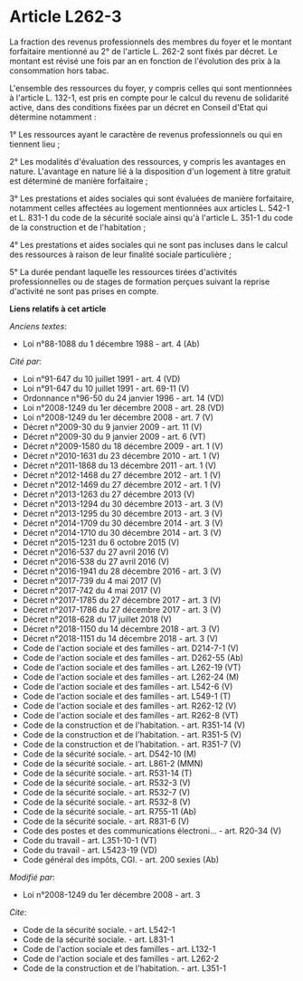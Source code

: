 # Article L262-3

La fraction des revenus professionnels des membres du foyer et le montant forfaitaire mentionné au 2° de l'article L. 262-2
sont fixés par décret. Le montant est révisé une fois par an en fonction de l'évolution des prix à la consommation hors
tabac.

L'ensemble des ressources du foyer, y compris celles qui sont mentionnées à l'article L. 132-1, est pris en compte pour le
calcul du revenu de solidarité active, dans des conditions fixées par un décret en Conseil d'Etat qui détermine notamment : 

1° Les ressources ayant le caractère de revenus professionnels ou qui en tiennent lieu ; 

2° Les modalités d'évaluation des ressources, y compris les avantages en nature. L'avantage en nature lié à la disposition
d'un logement à titre gratuit est déterminé de manière forfaitaire ; 

3° Les prestations et aides sociales qui sont évaluées de manière forfaitaire, notamment celles affectées au logement
mentionnées aux articles L. 542-1 et L. 831-1 du code de la sécurité sociale ainsi qu'à l'article L. 351-1 du code de la
construction et de l'habitation ; 

4° Les prestations et aides sociales qui ne sont pas incluses dans le calcul des ressources à raison de leur finalité sociale
particulière ; 

5° La durée pendant laquelle les ressources tirées d'activités professionnelles ou de stages de formation perçues suivant la
reprise d'activité ne sont pas prises en compte.

**Liens relatifs à cet article**

_Anciens textes_:

  - Loi n°88-1088 du 1 décembre 1988 - art. 4 (Ab)

_Cité par_:

  - Loi n°91-647 du 10 juillet 1991 - art. 4 (VD)
  - Loi n°91-647 du 10 juillet 1991 - art. 69-11 (V)
  - Ordonnance n°96-50 du 24 janvier 1996 - art. 14 (VD)
  - Loi n°2008-1249 du 1er décembre 2008 - art. 28 (VD)
  - Loi n°2008-1249 du 1er décembre 2008 - art. 7 (V)
  - Décret n°2009-30 du 9 janvier 2009 - art. 11 (V)
  - Décret n°2009-30 du 9 janvier 2009 - art. 6 (VT)
  - Décret n°2009-1580 du 18 décembre 2009 - art. 1 (V)
  - Décret n°2010-1631 du 23 décembre 2010 - art. 1 (V)
  - Décret n°2011-1868 du 13 décembre 2011 - art. 1 (V)
  - Décret n°2012-1468 du 27 décembre 2012 - art. 1 (V)
  - Décret n°2012-1469 du 27 décembre 2012 - art. 1 (V)
  - Décret n°2013-1263 du 27 décembre 2013 (V)
  - Décret n°2013-1294 du 30 décembre 2013 - art. 3 (V)
  - Décret n°2013-1295 du 30 décembre 2013 - art. 3 (V)
  - Décret n°2014-1709 du 30 décembre 2014 - art. 3 (V)
  - Décret n°2014-1710 du 30 décembre 2014 - art. 3 (V)
  - Décret n°2015-1231 du 6 octobre 2015 (V)
  - Décret n°2016-537 du 27 avril 2016 (V)
  - Décret n°2016-538 du 27 avril 2016 (V)
  - Décret n°2016-1941 du 28 décembre 2016 - art. 3 (V)
  - Décret n°2017-739 du 4 mai 2017 (V)
  - Décret n°2017-742 du 4 mai 2017 (V)
  - Décret n°2017-1785 du 27 décembre 2017 - art. 3 (V)
  - Décret n°2017-1786 du 27 décembre 2017 - art. 3 (V)
  - Décret n°2018-628 du 17 juillet 2018 (V)
  - Décret n°2018-1150 du 14 décembre 2018 - art. 3 (V)
  - Décret n°2018-1151 du 14 décembre 2018 - art. 3 (V)
  - Code de l'action sociale et des familles - art. D214-7-1 (V)
  - Code de l'action sociale et des familles - art. D262-55 (Ab)
  - Code de l'action sociale et des familles - art. L262-19 (VT)
  - Code de l'action sociale et des familles - art. L262-24 (M)
  - Code de l'action sociale et des familles - art. L542-6 (V)
  - Code de l'action sociale et des familles - art. L549-1 (T)
  - Code de l'action sociale et des familles - art. R262-12 (V)
  - Code de l'action sociale et des familles - art. R262-8 (VT)
  - Code de la construction et de l'habitation. - art. R351-14 (V)
  - Code de la construction et de l'habitation. - art. R351-5 (V)
  - Code de la construction et de l'habitation. - art. R351-7 (V)
  - Code de la sécurité sociale. - art. D542-10 (M)
  - Code de la sécurité sociale. - art. L861-2 (MMN)
  - Code de la sécurité sociale. - art. R531-14 (T)
  - Code de la sécurité sociale. - art. R532-3 (V)
  - Code de la sécurité sociale. - art. R532-7 (V)
  - Code de la sécurité sociale. - art. R532-8 (V)
  - Code de la sécurité sociale. - art. R755-11 (Ab)
  - Code de la sécurité sociale. - art. R831-6 (V)
  - Code des postes et des communications électroni... - art. R20-34 (V)
  - Code du travail - art. L351-10-1 (VT)
  - Code du travail - art. L5423-19 (VD)
  - Code général des impôts, CGI. - art. 200 sexies (Ab)

_Modifié par_:

  - Loi n°2008-1249 du 1er décembre 2008 - art. 3

_Cite_:

  - Code de la sécurité sociale. - art. L542-1
  - Code de la sécurité sociale. - art. L831-1
  - Code de l'action sociale et des familles - art. L132-1
  - Code de l'action sociale et des familles - art. L262-2
  - Code de la construction et de l'habitation. - art. L351-1
